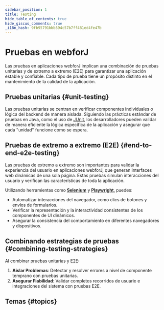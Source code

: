 ```yaml
---
sidebar_position: 1
title: Testing
hide_table_of_contents: true
hide_giscus_comments: true
_i18n_hash: 9fb95791bbb594c57b7ff481ed4fe47b
---
```

<Head>
  <style>{`
  .container {
    max-width: 65em !important;
  }
  `}</style>
</Head>

# Pruebas en webforJ

Las pruebas en aplicaciones webforJ implican una combinación de pruebas unitarias y de extremo a extremo (E2E) para garantizar una aplicación estable y confiable. Cada tipo de prueba tiene un propósito distinto en el mantenimiento de la calidad de la aplicación.

## Pruebas unitarias {#unit-testing}

Las pruebas unitarias se centran en verificar componentes individuales o lógica del backend de manera aislada. Siguiendo las prácticas estándar de pruebas en Java, como el uso de [JUnit](https://junit.org/junit5/), los desarrolladores pueden validar de manera eficiente la lógica específica de la aplicación y asegurar que cada "unidad" funcione como se espera.

## Pruebas de extremo a extremo (E2E) {#end-to-end-e2e-testing}

Las pruebas de extremo a extremo son importantes para validar la experiencia del usuario en aplicaciones webforJ, que generan interfaces web dinámicas de una sola página. Estas pruebas simulan interacciones del usuario y verifican las características de toda la aplicación.

Utilizando herramientas como [**Selenium**](https://www.selenium.dev/) y [**Playwright**](https://playwright.dev/java/docs/intro), puedes:

- Automatizar interacciones del navegador, como clics de botones y envíos de formularios.
- Verificar la representación y la interactividad consistentes de los componentes de UI dinámicos.
- Asegurar la consistencia del comportamiento en diferentes navegadores y dispositivos.

## Combinando estrategias de pruebas {#combining-testing-strategies}

Al combinar pruebas unitarias y E2E:

1. **Aislar Problemas**: Detectar y resolver errores a nivel de componente temprano con pruebas unitarias.
2. **Asegurar Fiabilidad**: Validar completos recorridos de usuario e integraciones del sistema con pruebas E2E.

## Temas {#topics}

<DocCardList className="topics-section" />
